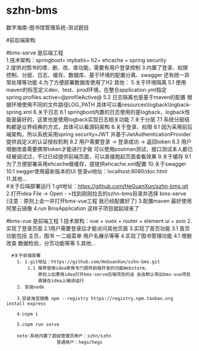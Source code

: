 # szhn-bms
数字海南-图书馆管理系统-测试题目

#前后端架构

#bms-serve 是后端工程   
    1.技术架构：springboot+ mybatis+ h2+ ehcache + spring security                   
    2.提供对图书的增、删、改、查功能，需要有用户登录控制
    3.内置了登录、权限控制、分层、日志、缓存、数据库、基于环境的配置分离、swagger 还有统一异常处理等功能
    4.为了方便部署数据库使用了H2
    其他：
        5.关于环境隔离
            5.1  使用maven的<profiles>标签定义dev、test、prod环境，在整合application.yml指定spring.profiles.active=@profileActive@
            5.2  日志隔离也是基于maven的<profiles>配置 根据环境使用不同的文件路径LOG_PATH 具体可以看resources\logback\logback-spring.xml
        6.关于日志
            6.1  springboot内置的日志使用的是logback，logback性能是最好的，这里也是使用logback实现日志相关功能
        7.关于分层
            7.1 系统分层结构都是业界经典的方式，具体可以看源码架构
        8.关于登录、权限
            8.1  因为采用前后端架构，所以系统采用spring security+JWT 并基于JwtAuthenticationProvider 提供自定义的认证授权机制
            8.2  用户需要登录 -> 登录成功 -> 返回token
            8.3  用户增删改查需要携带token才能进行才做 
                  可以使用postman测试，接口测试本人都已经被调试过，不过已经提供前端页面，可以直接跑起页面查看效果
        9.关于缓存
            9.1  为了方便部署采用ehcache做缓存，提提供ehcache.xml配置 
        10.关于swagger
            10.1 swgger使用最新版本的UI 登录ui地址：localhost:8080/doc.html  
        11.其他...               
    #关于后端部署运行
        1.git地址：https://github.com/HeGuanXun/szhn-bms.git
        2.打开idea File -> Open - >找到刚刚拉去的szhn-bms目录并选择 bms-serve (注意：原则上会一并打开bms-vue工程  我已经配置好了)
        3.配置maven  最好使用阿里云镜像
        4.run BmsApplication  这样子项目就起球来了


#bms-vue 是前端工程
      1.技术架构：vue + vuex + router + element ui + axio
      2.实现了登录页面
        2.1用户需要登录后才能访问其他页面 
      3.实现了首页功能
        3.1 首页功能包括 主页，图书 一二级菜单 用户名展示等等
      4.实现了图书管理功能
        4.1 增删改查 数据检验，分页功能等等
      5.其他...
      
      #关于前端部署  
        1. 1.git地址：https://github.com/HeGuanXun/szhn-bms.git
            1.1 推荐使用idea家族专门提供前端开发的功能Webstorm，
                原则上如果用idea打开bms-serve后端项目的话 会会默认带出bms-vue项目
                直接在idea上编译运行
        2. 安装node
        
        3.安装淘宝镜像 npm --registry https://registry.npm.taobao.org install express
        
        4.cnpm i
        
        5.cnpm run serve
        
        note:系统内置了超级管理员用户：szhn/szhn
                       普通用户：hegx/hegx
                                
       





